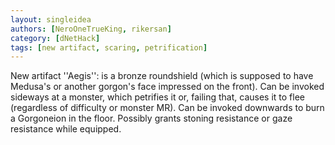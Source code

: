 ```yaml
---
layout: singleidea
authors: [NeroOneTrueKing, rikersan]
category: [dNetHack]
tags: [new artifact, scaring, petrification]
---
```

New artifact ''Aegis'': is a bronze roundshield (which is supposed to have Medusa's or another gorgon's face impressed on the front). Can be invoked sideways at a monster, which petrifies it or, failing that, causes it to flee (regardless of difficulty or monster MR). Can be invoked downwards to burn a Gorgoneion in the floor. Possibly grants stoning resistance or gaze resistance while equipped.
